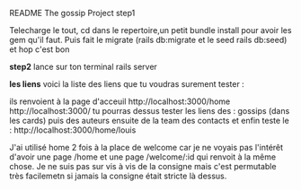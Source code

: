 README
The gossip Project
step1

Telecharge le tout, cd dans le repertoire,un petit bundle install pour avoir les gem qu'il faut. Puis fait le migrate (rails db:migrate et le seed rails db:seed) et hop c'est bon

__step2__
lance sur ton terminal rails server 

__les liens__
voici la liste des liens que tu voudras surement tester :

ils renvoient à la page d'acceuil
http://localhost:3000/home
http://localhost:3000/
tu pourras dessus tester les liens des :
gossips (dans les cards) puis des auteurs ensuite
de la team
des contacts
et enfin teste le :
http://localhost:3000/home/louis


J'ai utilisé home 2 fois à la place de welcome car je ne voyais pas l'intérêt d'avoir une page /home et une page /welcome/:id qui renvoit à la même chose. Je ne suis pas sur vis à vis de la consigne mais c'est permutable très facilemetn si jamais la consigne était stricte là dessus.